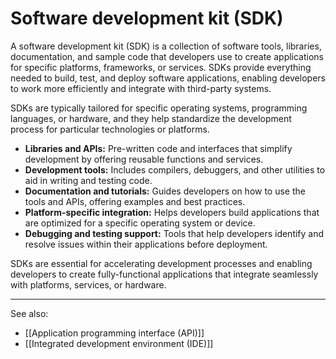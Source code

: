 
# Software development kit (SDK)

A software development kit (SDK) is a collection of software tools, libraries, documentation, and sample code that developers use to create applications for specific platforms, frameworks, or services. SDKs provide everything needed to build, test, and deploy software applications, enabling developers to work more efficiently and integrate with third-party systems.

SDKs are typically tailored for specific operating systems, programming languages, or hardware, and they help standardize the development process for particular technologies or platforms.

- **Libraries and APIs:** Pre-written code and interfaces that simplify development by offering reusable functions and services.
- **Development tools:** Includes compilers, debuggers, and other utilities to aid in writing and testing code.
- **Documentation and tutorials:** Guides developers on how to use the tools and APIs, offering examples and best practices.
- **Platform-specific integration:** Helps developers build applications that are optimized for a specific operating system or device.
- **Debugging and testing support:** Tools that help developers identify and resolve issues within their applications before deployment.

SDKs are essential for accelerating development processes and enabling developers to create fully-functional applications that integrate seamlessly with platforms, services, or hardware.

---

See also:

- [[Application programming interface (API)]]
- [[Integrated development environment (IDE)]]